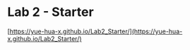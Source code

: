 # Lab 2 - Starter

[https://yue-hua-x.github.io/Lab2_Starter/](https://yue-hua-x.github.io/Lab2_Starter/)
